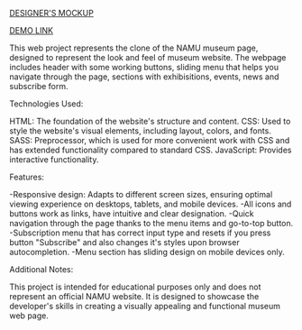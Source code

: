 
[DESIGNER'S MOCKUP](https://www.figma.com/design/HL3XGt5ZatvJoYBhOaWY5x/museum-prototype?node-id=12562-2124&t=43Wtm1rAhvE75v1p-0)

[DEMO LINK](https://MaksymMohyla.github.io/Museum_2/)

This web project represents the clone of the NAMU museum page, designed to represent the look and feel of museum website. The webpage includes header with some working buttons, sliding menu that helps you navigate through the page, sections with exhibisitions, events, news and subscribe form.

Technologies Used:

HTML: The foundation of the website's structure and content.
CSS: Used to style the website's visual elements, including layout, colors, and fonts.
SASS: Preprocessor, which is used for more convenient work with CSS and has extended functionality compared to standard CSS.
JavaScript: Provides interactive functionality.

Features:

-Responsive design: Adapts to different screen sizes, ensuring optimal viewing experience on desktops, tablets, and mobile devices.
-All icons and buttons work as links, have intuitive and clear designation.
-Quick navigation through the page thanks to the menu items and go-to-top button.
-Subscription menu that has correct input type and resets if you press button "Subscribe" and also changes it's styles upon browser autocompletion.
-Menu section has sliding design on mobile devices only.

Additional Notes:

This project is intended for educational purposes only and does not represent an official NAMU website. It is designed to showcase the developer's skills in creating a visually appealing and functional museum web page.

